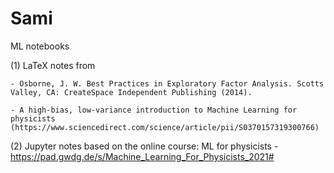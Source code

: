 # Sami
ML notebooks

(1) LaTeX notes from 

    - Osborne, J. W. Best Practices in Exploratory Factor Analysis. Scotts Valley, CA: CreateSpace Independent Publishing (2014).
    
    - A high-bias, low-variance introduction to Machine Learning for physicists (https://www.sciencedirect.com/science/article/pii/S0370157319300766)

(2) Jupyter notes based on the online course: ML for physicists - https://pad.gwdg.de/s/Machine_Learning_For_Physicists_2021#
